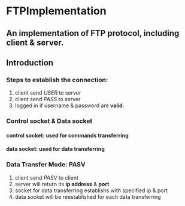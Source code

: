 # FTPImplementation 

## An implementation of FTP protocol, including client & server.

## Introduction

### Steps to establish the connection:
1. client send *USER* to server
2. client send *PASS* to server 
3. logged in if username & password are **valid**. 

### Control socket & Data socket

#### control socket: used for commands transferring

#### data socket: used for data transferring

### Data Transfer Mode: PASV  
1. client send *PASV* to client
2. server will return its **ip address** & **port**
3. socket for data transferring establishs with specified ip & port 
4. data socket will be reestablished for each data transferring



